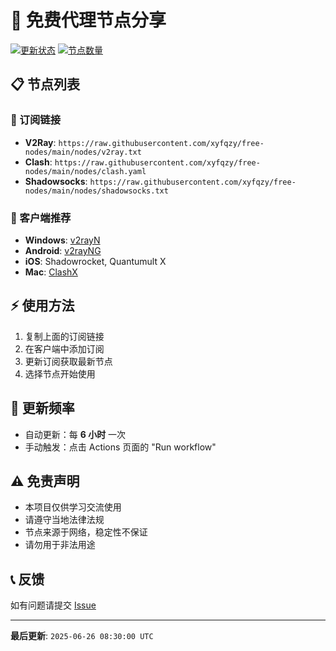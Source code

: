 # 🚀 免费代理节点分享

[![更新状态](https://github.com/xyfqzy/free-nodes/actions/workflows/update-nodes.yml/badge.svg)](https://github.com/xyfqzy/free-nodes/actions)
[![节点数量](https://img.shields.io/badge/节点数量-动态更新-brightgreen)](https://github.com/xyfqzy/free-nodes)

## 📋 节点列表

### 🔗 订阅链接
- **V2Ray**: `https://raw.githubusercontent.com/xyfqzy/free-nodes/main/nodes/v2ray.txt`
- **Clash**: `https://raw.githubusercontent.com/xyfqzy/free-nodes/main/nodes/clash.yaml`
- **Shadowsocks**: `https://raw.githubusercontent.com/xyfqzy/free-nodes/main/nodes/shadowsocks.txt`

### 📱 客户端推荐
- **Windows**: [v2rayN](https://github.com/2dust/v2rayN/releases)
- **Android**: [v2rayNG](https://github.com/2dust/v2rayNG/releases)
- **iOS**: Shadowrocket, Quantumult X
- **Mac**: [ClashX](https://github.com/yichengchen/clashX/releases)

## ⚡ 使用方法

1. 复制上面的订阅链接
2. 在客户端中添加订阅
3. 更新订阅获取最新节点
4. 选择节点开始使用

## 🔄 更新频率

- 自动更新：每 **6 小时** 一次
- 手动触发：点击 Actions 页面的 "Run workflow"

## ⚠️ 免责声明

- 本项目仅供学习交流使用
- 请遵守当地法律法规
- 节点来源于网络，稳定性不保证
- 请勿用于非法用途

## 📞 反馈

如有问题请提交 [Issue](https://github.com/xyfqzy/free-nodes/issues)

---
**最后更新**: `2025-06-26 08:30:00 UTC`
